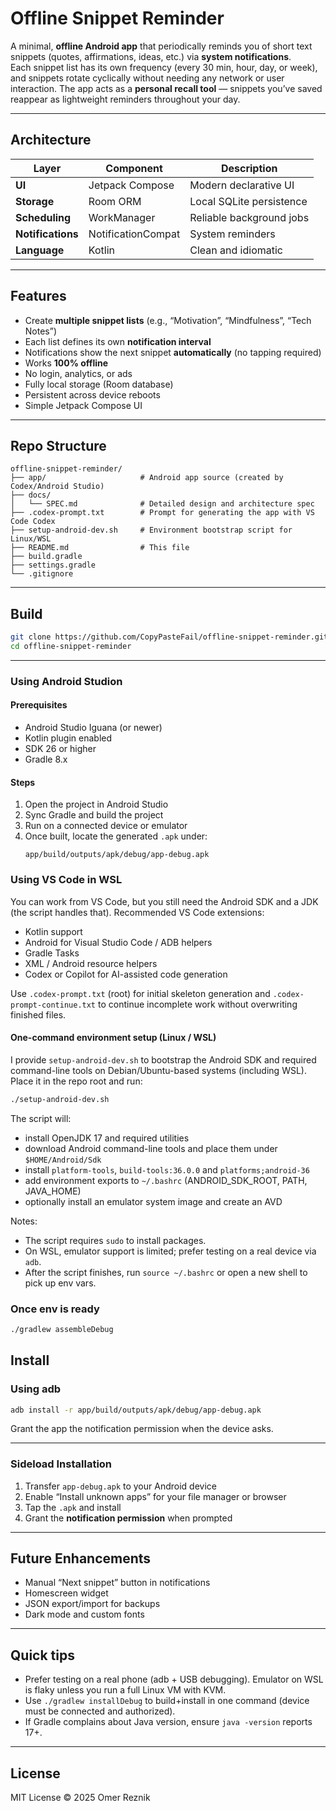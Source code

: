 # Offline Snippet Reminder

A minimal, **offline Android app** that periodically reminds you of short text snippets (quotes, affirmations, ideas, etc.) via **system notifications**.  
Each snippet list has its own frequency (every 30 min, hour, day, or week), and snippets rotate cyclically without needing any network or user interaction.
The app acts as a **personal recall tool** — snippets you’ve saved reappear as lightweight reminders throughout your day.

---

## Architecture

| Layer | Component | Description |
|-------|------------|-------------|
| **UI** | Jetpack Compose | Modern declarative UI |
| **Storage** | Room ORM | Local SQLite persistence |
| **Scheduling** | WorkManager | Reliable background jobs |
| **Notifications** | NotificationCompat | System reminders |
| **Language** | Kotlin | Clean and idiomatic |

---

## Features

- Create **multiple snippet lists** (e.g., “Motivation”, “Mindfulness”, “Tech Notes”)
- Each list defines its own **notification interval**
- Notifications show the next snippet **automatically** (no tapping required)
- Works **100% offline**
- No login, analytics, or ads
- Fully local storage (Room database)
- Persistent across device reboots
- Simple Jetpack Compose UI

---


## Repo Structure

```
offline-snippet-reminder/
├── app/                     # Android app source (created by Codex/Android Studio)
├── docs/
│   └── SPEC.md              # Detailed design and architecture spec
├── .codex-prompt.txt        # Prompt for generating the app with VS Code Codex
├── setup-android-dev.sh     # Environment bootstrap script for Linux/WSL
├── README.md                # This file
├── build.gradle
├── settings.gradle
└── .gitignore
```

---

## Build

```bash
git clone https://github.com/CopyPasteFail/offline-snippet-reminder.git
cd offline-snippet-reminder
```

---

### Using Android Studion

#### Prerequisites
- Android Studio Iguana (or newer)
- Kotlin plugin enabled
- SDK 26 or higher
- Gradle 8.x


#### Steps
1. Open the project in Android Studio  
2. Sync Gradle and build the project  
3. Run on a connected device or emulator  
4. Once built, locate the generated `.apk` under:
   ```
   app/build/outputs/apk/debug/app-debug.apk
   ```

### Using VS Code in WSL

You can work from VS Code, but you still need the Android SDK and a JDK (the script handles that). Recommended VS Code extensions:
- Kotlin support
- Android for Visual Studio Code / ADB helpers
- Gradle Tasks
- XML / Android resource helpers
- Codex or Copilot for AI-assisted code generation

Use `.codex-prompt.txt` (root) for initial skeleton generation and `.codex-prompt-continue.txt` to continue incomplete work without overwriting finished files.

#### One-command environment setup (Linux / WSL)

I provide `setup-android-dev.sh` to bootstrap the Android SDK and required command-line tools on Debian/Ubuntu-based systems (including WSL). Place it in the repo root and run:

```bash
./setup-android-dev.sh
```

The script will:
- install OpenJDK 17 and required utilities
- download Android command-line tools and place them under `$HOME/Android/Sdk`
- install `platform-tools`, `build-tools:36.0.0` and `platforms;android-36`
- add environment exports to `~/.bashrc` (ANDROID_SDK_ROOT, PATH, JAVA_HOME)
- optionally install an emulator system image and create an AVD

Notes:
- The script requires `sudo` to install packages.
- On WSL, emulator support is limited; prefer testing on a real device via `adb`.
- After the script finishes, run `source ~/.bashrc` or open a new shell to pick up env vars.

### Once env is ready

```bash
./gradlew assembleDebug
```

## Install

### Using adb

```bash
adb install -r app/build/outputs/apk/debug/app-debug.apk
```

Grant the app the notification permission when the device asks.

---

### Sideload Installation

1. Transfer `app-debug.apk` to your Android device  
2. Enable “Install unknown apps” for your file manager or browser  
3. Tap the `.apk` and install  
4. Grant the **notification permission** when prompted  

---

## Future Enhancements
- Manual “Next snippet” button in notifications  
- Homescreen widget  
- JSON export/import for backups  
- Dark mode and custom fonts  

---

## Quick tips

- Prefer testing on a real phone (adb + USB debugging). Emulator on WSL is flaky unless you run a full Linux VM with KVM.
- Use `./gradlew installDebug` to build+install in one command (device must be connected and authorized).
- If Gradle complains about Java version, ensure `java -version` reports 17+.

---

## License

MIT License © 2025 Omer Reznik

